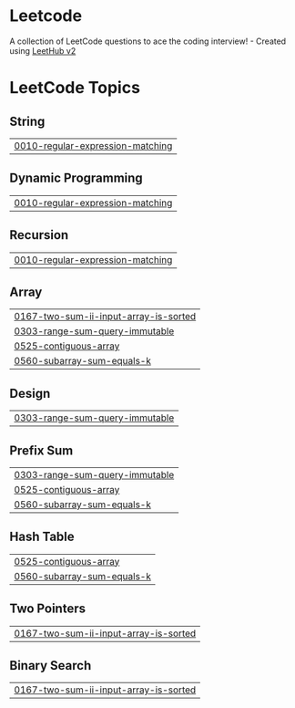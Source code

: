 # Leetcode
A collection of LeetCode questions to ace the coding interview! - Created using [LeetHub v2](https://github.com/arunbhardwaj/LeetHub-2.0)

<!---LeetCode Topics Start-->
# LeetCode Topics
## String
|  |
| ------- |
| [0010-regular-expression-matching](https://github.com/RBSuhail/Leetcode/tree/master/0010-regular-expression-matching) |
## Dynamic Programming
|  |
| ------- |
| [0010-regular-expression-matching](https://github.com/RBSuhail/Leetcode/tree/master/0010-regular-expression-matching) |
## Recursion
|  |
| ------- |
| [0010-regular-expression-matching](https://github.com/RBSuhail/Leetcode/tree/master/0010-regular-expression-matching) |
## Array
|  |
| ------- |
| [0167-two-sum-ii-input-array-is-sorted](https://github.com/RBSuhail/Leetcode/tree/master/0167-two-sum-ii-input-array-is-sorted) |
| [0303-range-sum-query-immutable](https://github.com/RBSuhail/Leetcode/tree/master/0303-range-sum-query-immutable) |
| [0525-contiguous-array](https://github.com/RBSuhail/Leetcode/tree/master/0525-contiguous-array) |
| [0560-subarray-sum-equals-k](https://github.com/RBSuhail/Leetcode/tree/master/0560-subarray-sum-equals-k) |
## Design
|  |
| ------- |
| [0303-range-sum-query-immutable](https://github.com/RBSuhail/Leetcode/tree/master/0303-range-sum-query-immutable) |
## Prefix Sum
|  |
| ------- |
| [0303-range-sum-query-immutable](https://github.com/RBSuhail/Leetcode/tree/master/0303-range-sum-query-immutable) |
| [0525-contiguous-array](https://github.com/RBSuhail/Leetcode/tree/master/0525-contiguous-array) |
| [0560-subarray-sum-equals-k](https://github.com/RBSuhail/Leetcode/tree/master/0560-subarray-sum-equals-k) |
## Hash Table
|  |
| ------- |
| [0525-contiguous-array](https://github.com/RBSuhail/Leetcode/tree/master/0525-contiguous-array) |
| [0560-subarray-sum-equals-k](https://github.com/RBSuhail/Leetcode/tree/master/0560-subarray-sum-equals-k) |
## Two Pointers
|  |
| ------- |
| [0167-two-sum-ii-input-array-is-sorted](https://github.com/RBSuhail/Leetcode/tree/master/0167-two-sum-ii-input-array-is-sorted) |
## Binary Search
|  |
| ------- |
| [0167-two-sum-ii-input-array-is-sorted](https://github.com/RBSuhail/Leetcode/tree/master/0167-two-sum-ii-input-array-is-sorted) |
<!---LeetCode Topics End-->
